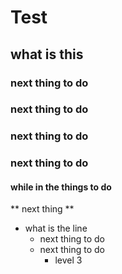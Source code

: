 # Test 
## what is this
### next thing to do 
### next thing to do 
### next thing to do 
### next thing to do
#### while in the things to do
** next thing **
- what is the line
	- next thing to do
	- next thing to do
		- level 3
